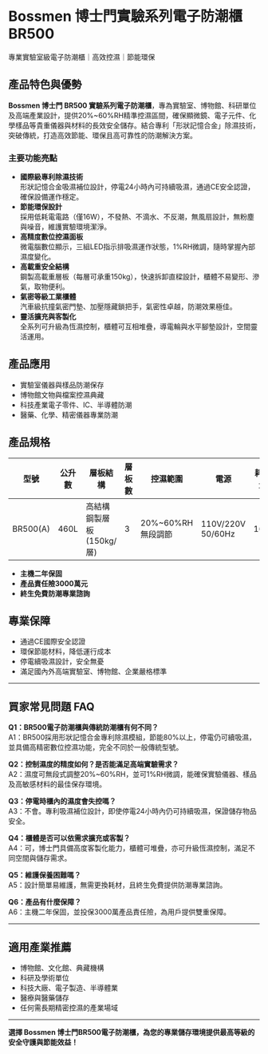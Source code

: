 # Bossmen 博士門實驗系列電子防潮櫃 BR500  
專業實驗室級電子防潮櫃｜高效控濕｜節能環保

## 產品特色與優勢

**Bossmen 博士門 BR500 實驗系列電子防潮櫃**，專為實驗室、博物館、科研單位及高端產業設計，提供20%~60%RH精準控濕區間，確保顯微鏡、電子元件、化學樣品等貴重儀器與材料的長效安全儲存。結合專利「形狀記憶合金」除濕技術，突破傳統，打造高效節能、環保且高可靠性的防潮解決方案。

### 主要功能亮點

- **國際級專利除濕技術**  
  形狀記憶合金吸濕補位設計，停電24小時內可持續吸濕，通過CE安全認證，確保設備運作穩定。
- **節能環保設計**  
  採用低耗電電路（僅16W），不發熱、不滴水、不反潮，無風扇設計，無粉塵與噪音，維護實驗環境潔淨。
- **高精度數位控濕面板**  
  微電腦數位顯示，三組LED指示排吸濕運作狀態，1%RH微調，隨時掌握內部濕度變化。
- **高載重安全結構**  
  鋼製高載重層板（每層可承重150kg），快速拆卸直樑設計，櫃體不易變形、滲氣，取物便利。
- **氣密等級工業櫃體**  
  汽車級抗撞氣密門墊、加壓隱藏鎖把手，氣密性卓越，防潮效果極佳。
- **靈活擴充與客製化**  
  全系列可升級為恆濕控制，櫃體可互相堆疊，導電輪與水平腳墊設計，空間靈活運用。

## 產品應用

- 實驗室儀器與樣品防潮保存
- 博物館文物與檔案控濕典藏
- 科技產業電子零件、IC、半導體防潮
- 醫藥、化學、精密儀器專業防潮

## 產品規格

| 型號      | 公升數 | 層板結構            | 層板數 | 控濕範圍     | 電源             | 耗電量 | 外部尺寸(mm)        | 內部尺寸(mm)        |
|-----------|--------|---------------------|--------|--------------|------------------|--------|---------------------|---------------------|
| BR500(A)  | 460L   | 高結構鋼製層板(150kg/層) | 3      | 20%~60%RH 無段調節 | 110V/220V 50/60Hz | 16W    | W600 x H1364 x D700 | W598 x H1141 x D698 |

- **主機二年保固**
- **產品責任險3000萬元**
- **終生免費防潮專業諮詢**

## 專業保障

- 通過CE國際安全認證
- 環保節能材料，降低運行成本
- 停電續吸濕設計，安全無憂
- 滿足國內外高端實驗室、博物館、企業嚴格標準

---

## 買家常見問題 FAQ

**Q1：BR500電子防潮櫃與傳統防潮櫃有何不同？**  
A1：BR500採用形狀記憶合金專利除濕模組，節能80%以上，停電仍可續吸濕，並具備高精密數位控濕功能，完全不同於一般傳統型號。

**Q2：控制濕度的精度如何？是否能滿足高端實驗需求？**  
A2：濕度可無段式調整20%~60%RH，並可1%RH微調，能確保實驗儀器、樣品及高敏感材料的最佳保存環境。

**Q3：停電時櫃內的濕度會失控嗎？**  
A3：不會。專利吸濕補位設計，即使停電24小時內仍可持續吸濕，保證儲存物品安全。

**Q4：櫃體是否可以依需求擴充或客製？**  
A4：可，博士門具備高度客製化能力，櫃體可堆疊，亦可升級恆濕控制，滿足不同空間與儲存需求。

**Q5：維護保養困難嗎？**  
A5：設計簡單易維護，無需更換耗材，且終生免費提供防潮專業諮詢。

**Q6：產品有什麼保障？**  
A6：主機二年保固，並投保3000萬產品責任險，為用戶提供雙重保障。

---

## 適用產業推薦

- 博物館、文化館、典藏機構
- 科研及學術單位
- 科技大廠、電子製造、半導體業
- 醫療與醫藥儲存
- 任何需長期精密控濕的產業場域

---

**選擇 Bossmen 博士門BR500電子防潮櫃，為您的專業儲存環境提供最高等級的安全守護與節能效益！**